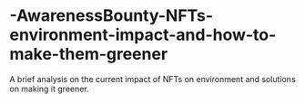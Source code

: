 # -AwarenessBounty-NFTs-environment-impact-and-how-to-make-them-greener
A brief analysis on the current impact of NFTs on environment and solutions on making it greener.
